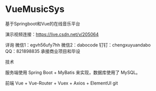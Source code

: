 # VueMusicSys
基于Springboot和Vue的在线音乐平台

演示视频连接：https://live.csdn.net/v/205064

详询  微信1：egvh56ufy7hh  微信2：dabocode  钉钉：chengxuyuandabo  QQ：821898835  承接商业项目和毕设

技术

服务端使用 Spring Boot + MyBatis 来实现，数据库使用了 MySQL。 

前端 Vue + Vue-Router + Vuex + Axios + ElementUI git 
